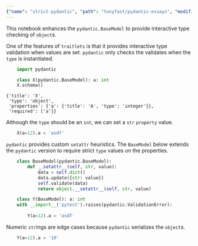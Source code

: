 ```yaml
---
{"name": "strict-pydantic", "path": "tonyfast/pydantic-essays", "modified_date": "October 14, 2019"}
---
```

This notebook enhances the `pydantic.BaseModel` to provide interactive type checking of `object`s.

One of the features of `traitlets` is that it provides interactive type validation when values are set.  `pydantic` only checks the validates when the `type` is instantiated.


```python
    import pydantic
```


```python
    class X(pydantic.BaseModel): a: int
    X.schema()
```




    {'title': 'X',
     'type': 'object',
     'properties': {'a': {'title': 'A', 'type': 'integer'}},
     'required': ['a']}



Although the `type` should be an `int`, we can set a `str` `property` value.


```python
    X(a=12).a = 'asdf'
```

`pydantic` provides custom `setattr` heuristics.  The `BaseModel` below extends the `pydantic` version to require strict `type` values on the properties.


```python
    class BaseModel(pydantic.BaseModel):
        def __setattr__(self, str, value):
            data = self.dict()
            data.update({str: value})
            self.validate(data)
            return object.__setattr__(self, str, value)
```


```python
    class Y(BaseModel): a: int
    with __import__('pytest').raises(pydantic.ValidationError): 
        
        Y(a=12).a = 'asdf'
```

Numeric `str`ings are edge cases because `pydantic` serializes the `object`s.


```python
    Y(a=12).a = '10'
```
